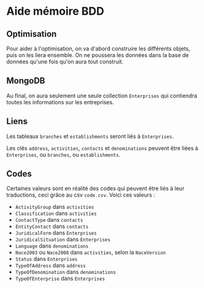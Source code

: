 # Aide mémoire BDD

## Optimisation

Pour aider à l'optimisation, on va d'abord construire les différents objets, puis on les liera ensemble. On ne poussera les données dans la base de données qu'une fois qu'on aura tout construit.

## MongoDB

Au final, on aura seulement une seule collection `Enterprises` qui contiendra toutes les informations sur les entreprises.

## Liens

Les tableaux `branches` et `establishments` seront liés à `Enterprises`.

Les clés `address`, `activities`, `contacts` et `denominations` peuvent être liées à `Enterprises`, ou `branches`, ou `establishments`.

## Codes

Certaines valeurs sont en réalité des codes qui peuvent être liés à leur traductions, ceci grâce au csv `code.csv`. Voici ces valeurs :

- `ActivityGroup` dans `activities`
- `Classification` dans `activities`
- `ContactType` dans `contacts`
- `EntityContact` dans `contacts`
- `JuridicalForm` dans `Enterprises`
- `JuridicalSituation` dans `Enterprises`
- `Language` dans `denominations`
- `Nace2003` ou `Nace2008` dans `activities`, selon la `NaceVersion`
- `Status` dans `Enterprises`
- `TypeOfAddress` dans `address`
- `TypeOfDenomination` dans `denominations`
- `TypeOfEnterprise` dans `Enterprises`
